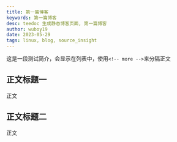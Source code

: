 ```yaml
---
title: 第一篇博客
keywords: 第一篇博客
desc: teedoc 生成静态博客页面, 第一篇博客
author: wuboy19
date: 2023-05-29
tags: linux, blog, source_insight
---
```





这是一段测试简介，会显示在列表中，使用`<!-- more -->`来分隔正文

<!-- more -->


## 正文标题一

正文

## 正文标题二

正文

